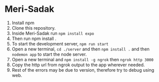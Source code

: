 # Meri-Sadak
1. Install npm
2. Clone this repository.
3. Inside Meri-Sadak run `npm install expo`
4. Then run npm install .
5. To start the development server, `npm run start`
6. Open a new terminal, `cd ./server` and then `npm install .` and then `nodemon app` to start the node server.
7. Open a new terminal and `npm install -g ngrok` then `ngrok http 3000`
8. Copy the http url from ngrok output to the app wherever needed.
9. Rest of the errors may be due to version, therefore try to debug using web.
